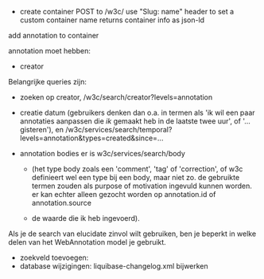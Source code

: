 

- create container
  POST to /w3c/
  use "Slug: name" header to set a custom container name
  returns container info as json-ld

  
add annotation to container


annotation moet hebben:
- creator


Belangrijke queries zijn:
- zoeken op creator,
  /w3c/search/creator?levels=annotation
  
- creatie datum (gebruikers denken dan o.a. in termen als 'ik wil een paar annotaties aanpassen die *ik* gemaakt heb in de laatste twee uur', of '... gisteren'), en
  /w3c/services/search/temporal?levels=annotation&types=created&since=...
  
- annotation bodies
  er is w3c/services/search/body   

  - (het type body zoals een 'comment', 'tag' of 'correction', of
    w3c definieert wel een type bij een body, maar niet zo.
    de gebruikte termen zouden als purpose of motivation ingevuld kunnen worden. er kan echter alleen gezocht worden op annotation.id of annotation.source

  - de waarde die ik heb ingevoerd).

Als je de search van elucidate zinvol wilt gebruiken, ben je beperkt in welke delen van het WebAnnotation model je gebruikt.


- zoekveld toevoegen:
 - database wijzigingen: liquibase-changelog.xml bijwerken



